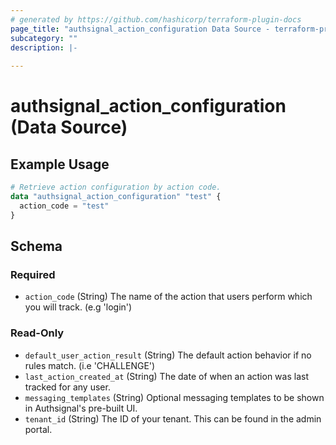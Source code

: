 ```yaml
---
# generated by https://github.com/hashicorp/terraform-plugin-docs
page_title: "authsignal_action_configuration Data Source - terraform-provider-authsignal"
subcategory: ""
description: |-
  
---
```


# authsignal_action_configuration (Data Source)



## Example Usage

```terraform
# Retrieve action configuration by action code.
data "authsignal_action_configuration" "test" {
  action_code = "test"
}
```

<!-- schema generated by tfplugindocs -->
## Schema

### Required

- `action_code` (String) The name of the action that users perform which you will track. (e.g 'login')

### Read-Only

- `default_user_action_result` (String) The default action behavior if no rules match. (i.e 'CHALLENGE')
- `last_action_created_at` (String) The date of when an action was last tracked for any user.
- `messaging_templates` (String) Optional messaging templates to be shown in Authsignal's pre-built UI.
- `tenant_id` (String) The ID of your tenant. This can be found in the admin portal.
